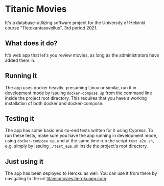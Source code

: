 # Titanic Movies
It's a database-utilizing software project for the University of Helsinki course "Tietokantasovellus", 3rd period 2021. 
## What does it do?
It'a web app that let's you review movies, as long as the administrators have added them in. 
## Running it
The app uses docker heavily: presuming Linux or similar, run it in development mode by issuing `docker-compose up` from the command line inside the project root directory. This requires that you have a working installation of both docker and docker-compose. 
## Testing it
The app has some basic end-to-end tests written for it using Cypress. To run these tests, make sure you have the app running in development mode, using `docker-compose up`, and at the same time run the script `test_e2e.sh`, e.g. simply by issuing `./test_e2e.sh` inside the project's root directory.
## Just using it
The app has been deployed to Heroku as well. You can use it from there by navigating to the url [titanicmovies.herokuapp.com](titanicmovies.herokuapp.com).

